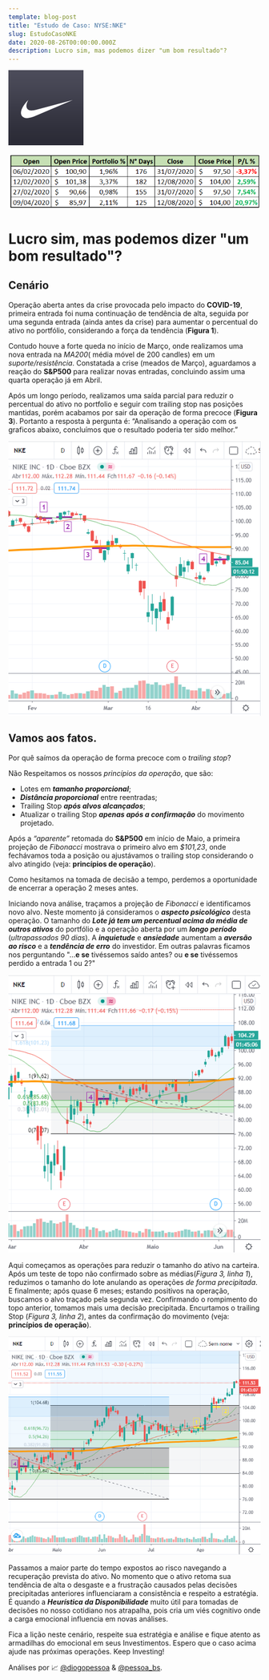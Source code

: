 ```yaml
--- 
template: blog-post 
title: "Estudo de Caso: NYSE:NKE" 
slug: EstudoCasoNKE 
date: 2020-08-26T00:00:00.000Z 
description: Lucro sim, mas podemos dizer "um bom resultado"? 
--- 
```


![](./EstudoNKEimgs/nike.png)  

![Entradas](./EstudoNKEimgs/Tabela.png)  

Lucro sim, mas podemos dizer "um bom resultado"? 
===

## Cenário 


Operação aberta antes da crise provocada pelo impacto do **COVID-19**, primeira entrada foi numa continuação de tendência de alta, seguida por uma segunda entrada (ainda antes da crise) para aumentar o percentual do ativo no portfólio, considerando a força da tendência (**Figura 1**).  

Contudo houve a forte queda no início de Março, onde realizamos uma nova entrada na _MA200_( média móvel de 200 candles) em um _suporte/resistência_. 
Constatada a crise (meados de Março), aguardamos a reação do **S&P500** para realizar novas entradas, concluindo assim uma quarta operação já em Abril.  

Após um longo período, realizamos uma saída parcial para reduzir o percentual do ativo no portfolio e seguir com trailing stop nas posições mantidas, porém acabamos por sair da operação de forma precoce (**Figura 3**). Portanto a resposta à pergunta é: “Analisando a operação com os graficos abaixo, concluímos que o resultado poderia ter sido melhor.” 

![Figura 1](./EstudoNKEimgs/F1.png) 


## Vamos aos fatos. 
 
Por quê saímos da operação de forma precoce com o _trailing stop_? 

Não Respeitamos os nossos *princípios da operação*, que são: 

* Lotes em _**tamanho proporcional**_; 
* _**Distância proporcional**_ entre reentradas; 
* Trailing Stop **_após alvos alcançados_**; 
* Atualizar o trailing Stop **_apenas após a confirmação_** do movimento projetado. 

Após a _“aparente”_ retomada do **S&P500** em início de Maio, a primeira projeção de _Fibonacci_ mostrava o primeiro alvo em _*$101,23*_, onde fechávamos toda a posição ou ajustávamos o trailing stop considerando o alvo atingido (veja: **princípios de operação**).  

Como hesitamos na tomada de decisão a tempo, perdemos a oportunidade de encerrar a operação 2 meses antes. 

Iniciando nova análise, traçamos a projeção de _Fibonacci_ e identificamos novo alvo. Neste momento já consideramos o _**aspecto psicológico**_ desta operação. O tamanho do _**Lote já tem um percentual acima da média de outros ativos**_ do portfólio e a operação aberta por um _**longo período**_ (_ultrapassados 90 dias_). A _**inquietude**_ e _**ansiedade**_ aumentam a _**aversão ao risco**_ e a _**tendência de erro**_ do investidor. Em outras palavras ficamos nos perguntando "...**e se** tivéssemos saído antes? ou **e se** tivéssemos perdido a entrada 1 ou 2?" 

![Figura 2](./EstudoNKEimgs/F2.png) 

Aqui começamos as operações para reduzir o tamanho do ativo na carteira. Após um teste de topo não confirmado sobre as médias(_Figura 3, linha 1_), reduzimos o tamanho do lote anulando as operações _de forma precipitada_. E finalmente; após quase 6 meses; estando positivos na operação, buscamos o alvo traçado pela segunda vez. Confirmando o rompimento do topo anterior, tomamos mais uma decisão precipitada. Encurtamos o trailing Stop (_Figura 3, linha 2_), antes da confirmação do movimento (veja: **princípios de operação**).

![Figura 3](./EstudoNKEimgs/F3.png) 

Passamos a maior parte do tempo expostos ao risco navegando a recuperação prevista do ativo. No momento que o ativo retoma sua tendência de alta o desgaste e a frustração causados pelas decisões precipitadas anteriores influenciaram a consistência e respeito a estratégia. É quando a _**Heurística da Disponibilidade**_ muito útil para tomadas de decisões no nosso cotidiano nos atrapalha, pois cria um viés cognitivo onde a carga emocional influencia em novas análises.  

Fica a lição neste cenário, respeite sua estratégia e análise e fique atento as armadilhas do emocional em seus Investimentos. Espero que o caso acima ajude nas próximas operações. Keep Investing!

Análises por &#128200; [@diogopessoa](https://www.etoro.com/people/diogopessoa) & [@pessoa_bs](https://www.etoro.com/people/pessoa_bs).